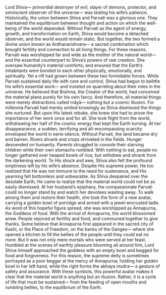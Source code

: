 Lord Shiva— primordial destroyer of evil, slayer of demons, protector, and omniscient observer  of the universe— was testing his wife’s patience. Historically, the union between  Shiva and Parvati was a glorious one. They maintained the equilibrium  between thought and action on which the well-being  of the world depended. Without Parvati as the agent of energy,  growth, and transformation on Earth, Shiva would become a detached observer,  and the world would remain static. But together, the two formed  a divine union known as Ardhanarishvara–– a sacred combination which brought fertility and connection  to all living things. For these reasons, Parvati was worshipped far and wide as the mother of the natural world–– and the essential counterpart  to Shiva’s powers of raw creation. She oversaw humanity’s material comforts; and ensured that the Earth’s inhabitants were bonded to each other physically, emotionally, and spiritually. Yet a rift had grown  between these two formidable forces. While Parvati sustained daily life  with care and control, Shiva had begun to belittle  his wife’s essential work— and insisted on quarreling  about their roles in the universe. He believed that Brahma,  the Creator of the world, had conceived the material plane  purely for his own fancy. And therefore, all material things  were merely distractions called māyā— nothing but a cosmic illusion. For millennia Parvati  had merely smiled knowingly as Shiva dismissed  the things she nurtured. But upon His latest rebuke, she knew she had to prove  the importance of her work once and for all. She took flight from the world, withdrawing her half of the cosmic energy that kept the Earth turning. At her disappearance, a sudden,  terrifying and all-encompassing scarcity enveloped the world in eerie silence. Without Parvati,  the land became dry and barren. Rivers shrank  and crops shriveled in the fields. Hunger descended on humanity. Parents struggled to console  their starving children while their own stomachs rumbled. With nothing to eat, people no longer gathered over heaped bowls of rice, but withdrew and shrank  from the darkening world. To His shock and awe, Shiva also felt the profound emptiness left by his wife’s absence. Despite His supreme power, He too realized that He was not immune to the need for sustenance, and His yearning felt  bottomless and unbearable. As Shiva despaired  over the desolate Earth, He came to realize that  the material world could not be so easily dismissed. At her husband’s epiphany, the compassionate Parvati  could no longer stand by and watch her devotees wasting away. To walk among them  and restore their health, she took the form of a new avatar, carrying a golden bowl of porridge  and armed with a jewel-encrusted ladle. As word of this hopeful figure spread, she was worshipped as Annapurna,  the Goddess of food. With the arrival of Annapurna,  the world blossomed anew. People rejoiced at fertility and food,  and communed together to give thanks. Some believe that Annapurna first appeared in the sacred city of Kashi, or the Place of Freedom,  on the banks of the Ganges— where she opened a kitchen  to fill the bellies of the people until they could eat no more. But it was not only mere mortals  who were served at her feast. Humbled at the scenes of earthly pleasure blooming all around him, Lord Shiva himself approached the goddess with an empty bowl and begged for food and forgiveness. For this reason, the supreme deity  is sometimes portrayed as a poor beggar at the mercy of Annapurna; holding her golden bowl in her left hand, while the right forms the abhaya mudra–– a gesture of safety and assurance. With these symbols,  this powerful avatar makes it clear that the material world  is anything but an illusion. Rather, it is a cycle of life  that must be sustained— from the feeding of open mouths  and rumbling bellies, to the equilibrium of the Earth. 
